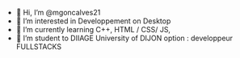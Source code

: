 - 👋 Hi, I’m @mgoncalves21
- 👀 I’m interested in Developpement on Desktop 
- 🌱 I’m currently learning C++, HTML / CSS/ JS,
- 💞️ I’m student to DIIAGE University of DIJON 
    option : developpeur FULLSTACKS

<!---
mgoncalves21/mgoncalves21 is a ✨ special ✨ repository because its `README.md` (this file) appears on your GitHub profile.
You can click the Preview link to take a look at your changes.
--->
